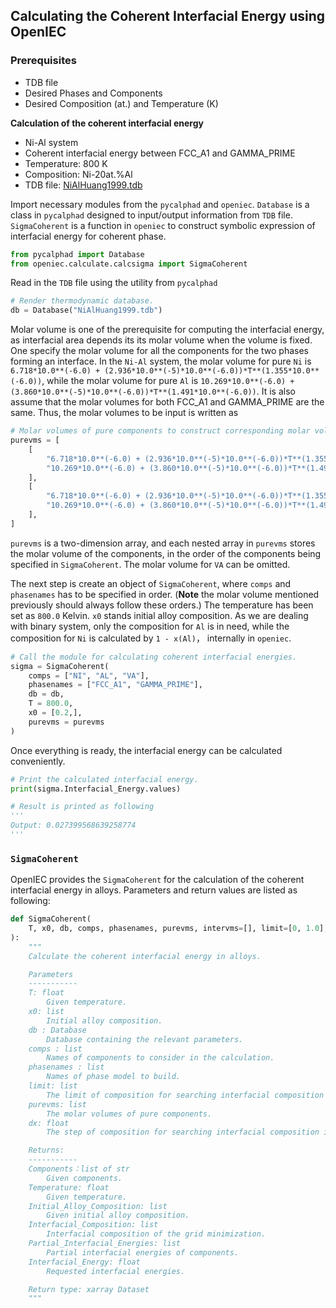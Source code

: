 ## Calculating the Coherent Interfacial Energy using OpenIEC

### Prerequisites

- TDB file
- Desired Phases and Components
- Desired Composition (at.) and Temperature (K)

**Calculation of the coherent interfacial energy**

- Ni-Al system
- Coherent interfacial energy between FCC_A1 and GAMMA_PRIME
- Temperature: 800 K
- Composition: Ni-20at.%Al
- TDB file: [NiAlHuang1999.tdb](./demo/NiAlHuang1999.tdb)

Import necessary modules from the `pycalphad` and `openiec`. `Database` is a class in `pycalphad` designed to input/output information from `TDB` file. `SigmaCoherent` is a function in `openiec` to construct symbolic expression of interfacial energy for coherent phase. 

```python
from pycalphad import Database
from openiec.calculate.calcsigma import SigmaCoherent
```

Read in the `TDB` file using the utility from `pycalphad`
```python
# Render thermodynamic database.
db = Database("NiAlHuang1999.tdb")
```

Molar volume is one of the prerequisite for computing the interfacial energy, as interfacial area depends its its molar volume when the volume is fixed. One specify the molar volume for all the components for the two phases forming an interface. In the `Ni-Al` system, the molar volume for pure `Ni` is `6.718*10.0**(-6.0) + (2.936*10.0**(-5)*10.0**(-6.0))*T**(1.355*10.0**(-6.0))`, while the molar volume for pure `Al` is `10.269*10.0**(-6.0) + (3.860*10.0**(-5)*10.0**(-6.0))*T**(1.491*10.0**(-6.0))`. It is also assume that the molar volumes for both FCC_A1 and GAMMA_PRIME are the same. Thus, the molar volumes to be input is written as
```python
# Molar volumes of pure components to construct corresponding molar volume database.
purevms = [
    [
        "6.718*10.0**(-6.0) + (2.936*10.0**(-5)*10.0**(-6.0))*T**(1.355*10.0**(-6.0))", 
        "10.269*10.0**(-6.0) + (3.860*10.0**(-5)*10.0**(-6.0))*T**(1.491*10.0**(-6.0))"
    ],
    [
        "6.718*10.0**(-6.0) + (2.936*10.0**(-5)*10.0**(-6.0))*T**(1.355*10.0**(-6.0))", 
        "10.269*10.0**(-6.0) + (3.860*10.0**(-5)*10.0**(-6.0))*T**(1.491*10.0**(-6.0))"
    ],
]
```
`purevms` is a two-dimension array, and each nested array in `purevms` stores the molar volume of the components, in the order of the components being specified in `SigmaCoherent`. The molar volume for `VA` can be omitted.

The next step is create an object of `SigmaCoherent`, where `comps` and `phasenames` has to be specified in order. (**Note** the molar volume mentioned previously should always follow these orders.) The temperature has been set as `800.0` Kelvin. `x0` stands initial alloy composition. As we are dealing with binary system, only the composition for `Al` is in need, while the composition for `Ni` is calculated by `1 - x(Al)`， internally in `openiec`.


```python
# Call the module for calculating coherent interfacial energies.
sigma = SigmaCoherent(
    comps = ["NI", "AL", "VA"], 
    phasenames = ["FCC_A1", "GAMMA_PRIME"], 
    db = db, 
    T = 800.0, 
    x0 = [0.2,], 
    purevms = purevms
)
```

Once everything is ready, the interfacial energy can be calculated conveniently.

```python
# Print the calculated interfacial energy.
print(sigma.Interfacial_Energy.values)

# Result is printed as following
'''
Output: 0.027399568639258774
'''
```

### `SigmaCoherent`
OpenIEC provides the `SigmaCoherent` for the calculation of the coherent interfacial energy in alloys. Parameters and return values are listed as following:

```python
def SigmaCoherent(
    T, x0, db, comps, phasenames, purevms, intervms=[], limit=[0, 1.0], dx=0.01
):
    """
    Calculate the coherent interfacial energy in alloys.

    Parameters
    -----------
    T: float
        Given temperature.
    x0: list
        Initial alloy composition.
    db : Database
        Database containing the relevant parameters.
    comps : list
        Names of components to consider in the calculation.
    phasenames : list
        Names of phase model to build.    
    limit: list
        The limit of composition for searching interfacial composition in equilibrium.
    purevms: list
        The molar volumes of pure components.
    dx: float
        The step of composition for searching interfacial composition in equilibrium.

    Returns:   
    -----------
    Components：list of str
        Given components.
    Temperature: float
        Given temperature.
    Initial_Alloy_Composition: list
        Given initial alloy composition.
    Interfacial_Composition: list
        Interfacial composition of the grid minimization.
    Partial_Interfacial_Energies: list
        Partial interfacial energies of components.
    Interfacial_Energy: float    
        Requested interfacial energies.

    Return type: xarray Dataset
    """
```